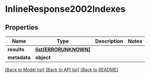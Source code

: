 # InlineResponse2002Indexes

## Properties
Name | Type | Description | Notes
------------ | ------------- | ------------- | -------------
**results** | [**list[ERRORUNKNOWN]**](.md) |  | 
**metadata** | **object** |  | 

[[Back to Model list]](../README.md#documentation-for-models) [[Back to API list]](../README.md#documentation-for-api-endpoints) [[Back to README]](../README.md)


